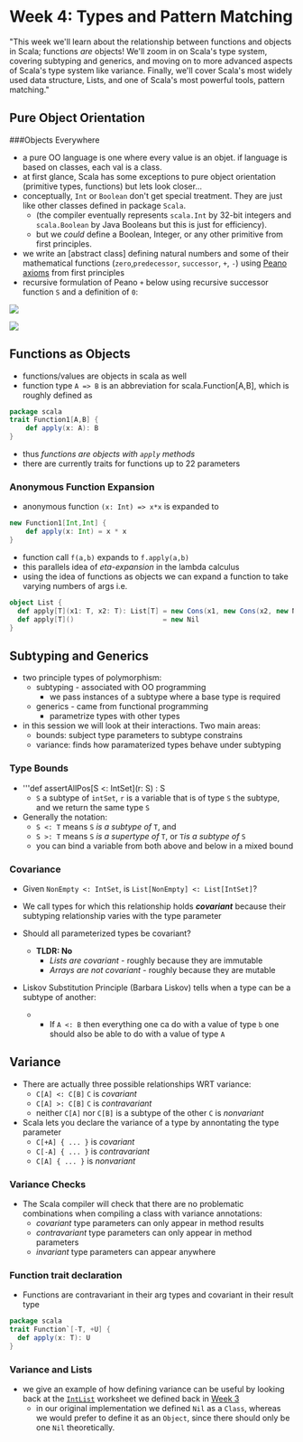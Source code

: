 # Week 4: Types and Pattern Matching

"This week we'll learn about the relationship between functions and objects in Scala; functions *are* objects! We'll zoom in on Scala's type system, covering subtyping and generics, and moving on to more advanced aspects of Scala's type system like variance. Finally, we'll cover Scala's most widely used data structure, Lists, and one of Scala's most powerful tools, pattern matching."

## Pure Object Orientation

###Objects Everywhere

+ a pure OO language is one where every value is an objet. if language is based on classes, each val is a class.
+ at first glance, Scala has some exceptions to pure object orientation (primitive types, functions) but lets look closer...
+ conceptually, ```Int``` or ```Boolean``` don't get special treatment. They are just like other classes defined in package ```Scala```. 
  + (the compiler eventually represents ```scala.Int``` by 32-bit integers and ```scala.Boolean``` by Java Booleans but this is just for efficiency).
  + but we *could* define a Boolean, Integer, or any other primitive from first principles.
+ we write an [abstract class] defining natural numbers and some of their mathematical functions (```zero```,```predecessor```, ```successor```, ```+```, ```-```) using [Peano axioms](https://en.wikipedia.org/wiki/Peano_axioms) from first principles
+ recursive formulation of Peano ```+``` below using recursive successor function ```S``` and a definition of ```0```: 

![](https://wikimedia.org/api/rest_v1/media/math/render/svg/80857d5980826ae352be5a7cd8eb9cb70bdf5843) 

![](https://wikimedia.org/api/rest_v1/media/math/render/svg/8df6ed7e94da6b405e499cd8219faa8ec6f14f68)

## Functions as Objects

+ functions/values are objects in scala as well
+ function type ```A => B``` is an abbreviation for scala.Function[A,B], which is roughly defined as 

```scala
package scala
trait Function1[A,B] {
    def apply(x: A): B
}
```

+ thus *functions are objects with ```apply``` methods*
+ there are currently traits for functions up to 22 parameters

### Anonymous Function Expansion
+ anonymous function ```(x: Int) => x*x``` is expanded to 

```scala
new Function1[Int,Int] {
    def apply(x: Int) = x * x
}
```

+ function call ```f(a,b)``` expands to ```f.apply(a,b)```
+ this parallels idea of *eta-expansion* in the lambda calculus
+ using the idea of functions as objects we can expand a function to take varying numbers of args i.e.

```scala
object List {
  def apply[T](x1: T, x2: T): List[T] = new Cons(x1, new Cons(x2, new Nil))
  def apply[T]()                      = new Nil
}
```

## Subtyping and Generics

+ two principle types of polymorphism:
  + subtyping - associated with OO programming
    + we pass instances of a subtype where a base type is required
  + generics - came from functional programming
    + parametrize types with other types
+ in this session we will look at their interactions. Two main areas:
  + bounds: subject type parameters to subtype constrains
  + variance: finds how paramaterized types behave under subtyping

### Type Bounds

+ '''def assertAllPos[S <: IntSet](r: S) : S
  + ```S``` a subtype of ```intSet```, ```r``` is a variable that is of type ```S``` the subtype, and we return the same type ```S``` 
+ Generally the notation:
  + ```S <: T``` means ```S``` *is a subtype of* ```T```, and
  + ```S >: T``` means ```S``` *is a supertype of* ```T```, or ```T```*is a subtype of* ```S```
  + you can bind a variable from both above and below in a mixed bound

### Covariance

+ Given ```NonEmpty <: IntSet```, is ```List[NonEmpty] <: List[IntSet]```?
+ We call types for which this relationship holds ***covariant*** because their subtyping relationship varies with the type parameter
+ Should all parameterized types be covariant? 
  + **TLDR: No**
    + *Lists are covariant* - roughly because they are immutable
    + *Arrays are not covariant* - roughly because they are mutable

+ Liskov Substitution Principle (Barbara Liskov) tells when a type can be a subtype of another:
  + * If ```A <: B``` then everything one ca do with a value of type ```b``` one should also be able to do with a value of type ```A```
  
## Variance

+ There are actually three possible relationships WRT variance:
  + ```C[A] <: C[B]```    ```C``` is *covariant*
  + ```C[A] >: C[B]```    ```C``` is *contravariant*
  + neither ```C[A]``` nor ```C[B]``` is a subtype of the other    ```C``` is *nonvariant*
+ Scala lets you declare the variance of a type by annontating the type parameter
  + ```C[+A] { ... }``` is *covariant*
  + ```C[-A] { ... }``` is *contravariant*
  + ```C[A] { ... }``` is *nonvariant*

### Variance Checks
+ The Scala compiler will check that there are no problematic combinations when compiling a class with variance annotations:
  + *covariant* type parameters can only appear in method results
  + *contravariant* type parameters can only appear in method parameters
  + *invariant* type parameters can appear anywhere

### Function trait declaration
+ Functions are contravariant in their arg types and covariant in their result type
  
```scala
package scala
trait Function`[-T, +U] {
  def apply(x: T): U 
}
```

### Variance and Lists
+ we give an example of how defining variance can be useful by looking back at the [```IntList```](https://github.com/markostam/coursera-scala-1/blob/master/Week3-objsets/src/main/scala/IntList.sc) worksheet we defined back in [Week 3](https://github.com/markostam/coursera-scala-1/tree/master/Week3-objsets)
  + in our original implementation we defined ```Nil``` as a ```Class```, whereas we would prefer to define it as an ```Object```, since there should only be one ```Nil``` theoretically.
  
